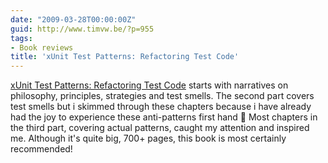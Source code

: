 ```yaml
---
date: "2009-03-28T00:00:00Z"
guid: http://www.timvw.be/?p=955
tags:
- Book reviews
title: 'xUnit Test Patterns: Refactoring Test Code'
---
```

[xUnit Test Patterns: Refactoring Test Code](http://www.amazon.com/xUnit-Test-Patterns-Refactoring-Addison-Wesley/dp/0131495054) starts with narratives on philosophy, principles, strategies and test smells. The second part covers test smells but i skimmed through these chapters because i have already had the joy to experience these anti-patterns first hand 🙁 Most chapters in the third part, covering actual patterns, caught my attention and inspired me. Although it's quite big, 700+ pages, this book is most certainly recommended!
